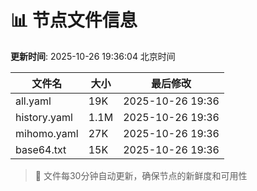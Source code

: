 # 📊 节点文件信息

**更新时间**: 2025-10-26 19:36:04 北京时间

| 文件名 | 大小 | 最后修改 |
|--------|------|----------|
| all.yaml | 19K | 2025-10-26 19:36 |
| history.yaml | 1.1M | 2025-10-26 19:36 |
| mihomo.yaml | 27K | 2025-10-26 19:36 |
| base64.txt | 15K | 2025-10-26 19:36 |

> 🔄 文件每30分钟自动更新，确保节点的新鲜度和可用性
